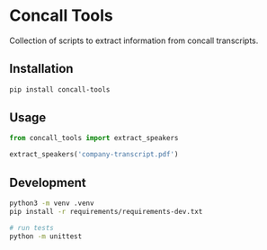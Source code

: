 # Concall Tools

Collection of scripts to extract information from concall transcripts.

## Installation

```bash
pip install concall-tools
```

## Usage

```python
from concall_tools import extract_speakers

extract_speakers('company-transcript.pdf')
```

## Development

```bash
python3 -m venv .venv
pip install -r requirements/requirements-dev.txt

# run tests
python -m unittest
```
